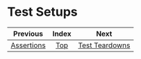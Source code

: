 # Test Setups

| Previous | Index | Next |
| :-: | :-: | :-: |
| [Assertions](Assertions.md) | [Top](README.md) | [Test Teardowns](TestTeardowns.md) |